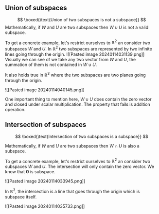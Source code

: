 ## Union of subspaces

$$
\boxed{\text{Union of two subspaces is not a subspace}}
$$
Mathematically, if $W$ and $U$ are two subspaces then $W \cup U$ is not a valid subspace.

To get a concrete example, let's restrict ourselves to $\mathbb{R}^2$ an consider two subspaces $W$ and $U$. In $\mathbb{R}^2$ two subspaces are represented by two infinite lines going through the origin. 
 ![[Pasted image 20240114031139.png]]
Visually we can see of we take any two vector from $W$ and $U$, the summation of them is not contained in $W \cup U$.

It also holds true in $\mathbb{R}^3$ where the two subspaces are two planes going through the origin.

![[Pasted image 20240114040145.png]]

One important thing to mention here,  $W \cup U$  does contain the zero vector and closed under scalar multiplication. The property that fails is addition operation. 

## Intersection of subspaces

$$
\boxed{\text{Intersection of two subspaces is a subspace}}
$$

Mathematically, if $W$ and $U$ are two subspaces then $W \cap U$ is also a subspace.

To get a concrete example, let's restrict ourselves to $\mathbb{R}^2$ an consider two subspaces $W$ and $U$. The intersection will only contain the zero vector. We know that $\mathbf{0}$ is subspace.

![[Pasted image 20240114033945.png]]

In $\mathbb{R}^3$, the intersection is a line that goes through the origin which is subspace itself.

![[Pasted image 20240114035733.png]]